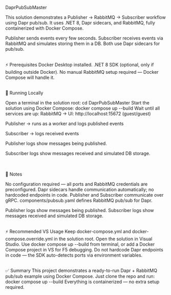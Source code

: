 DaprPubSubMaster

This solution demonstrates a Publisher → RabbitMQ → Subscriber workflow using Dapr pub/sub.
It uses .NET 8, Dapr sidecars, and RabbitMQ, fully containerized with Docker Compose.

Publisher sends events every few seconds.
Subscriber receives events via RabbitMQ and simulates storing them in a DB.
Both use Dapr sidecars for pub/sub.
</br></br>

⚡ Prerequisites
Docker Desktop
 installed.
.NET 8 SDK
 (optional, only if building outside Docker).
No manual RabbitMQ setup required — Docker Compose will handle it.
</br></br>

🏃 Running Locally

Open a terminal in the solution root:
cd DaprPubSubMaster
Start the solution using Docker Compose:
docker compose up --build
Wait until all services are up:
RabbitMQ → UI: http://localhost:15672
 (guest/guest)

Publisher → runs as a worker and logs published events

Subscriber → logs received events

Publisher logs show messages being published.

Subscriber logs show messages received and simulated DB storage.

</br></br>
🔧 Notes

No configuration required — all ports and RabbitMQ credentials are preconfigured.
Dapr sidecars handle communication automatically; no hardcoded endpoints in code.
Publisher and Subscriber communicate over gRPC.
components/pubsub.yaml defines RabbitMQ pub/sub for Dapr.

Publisher logs show messages being published.
Subscriber logs show messages received and simulated DB storage.
</br></br>

⚡ Recommended VS Usage
Keep docker-compose.yml and docker-compose.override.yml in the solution root.
Open the solution in Visual Studio.
Use docker compose up --build from terminal, or add a Docker Compose project in VS for F5 debugging.
Do not hardcode Dapr endpoints in code — the SDK auto-detects ports via environment variables.
</br></br>

✅ Summary
This project demonstrates a ready-to-run Dapr + RabbitMQ pub/sub example using Docker Compose.
Just clone the repo and run:
docker compose up --build
Everything is containerized — no extra setup required.
